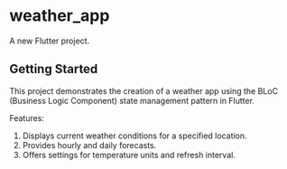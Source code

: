 # weather_app

A new Flutter project.

## Getting Started

This project demonstrates the creation of a weather app using the BLoC (Business Logic Component) state management pattern in Flutter.

Features:

  1) Displays current weather conditions for a specified location.
  2) Provides hourly and daily forecasts.
  3) Offers settings for temperature units and refresh interval.

